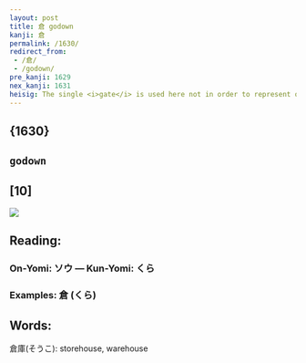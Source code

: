 ```yaml
---
layout: post
title: 倉 godown
kanji: 倉
permalink: /1630/
redirect_from:
 - /倉/
 - /godown/
pre_kanji: 1629
nex_kanji: 1631
heisig: The single <i>gate</i> is used here not in order to represent one <i>gate</i>, but many of them, indeed a <i>meeting of gates</i>. Add <i>mouth</i> (as an entrance here) and you end up with <b>godown</b>. That should help keep this character distinct from <i>warehouse</i> (Frame 633).
---
```


## {1630}

## `godown`

## [10]

<div class="stroke"><img src="E58089.png" /></div>

## Reading:

### On-Yomi: ソウ &mdash; Kun-Yomi: くら

### Examples: 倉 (くら)

## Words:

倉庫(そうこ): storehouse, warehouse
